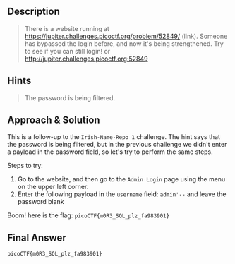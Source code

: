 ## Description

> There is a website running at https://jupiter.challenges.picoctf.org/problem/52849/ (link). Someone has bypassed the login before, and now it's being strengthened. Try to see if you can still login! or http://jupiter.challenges.picoctf.org:52849


## Hints

> The password is being filtered.


## Approach & Solution

This is a follow-up to the `Irish-Name-Repo 1` challenge. The hint says that the password is being filtered, but in the previous challenge we didn't enter a payload in the password field, so let's try to perform the same steps.

Steps to try:

1. Go to the website, and then go to the `Admin Login` page using the menu on the upper left corner.
2. Enter the following payload in the `username` field: `admin'--` and leave the password blank

Boom! here is the flag: `picoCTF{m0R3_SQL_plz_fa983901}`


## Final Answer

`picoCTF{m0R3_SQL_plz_fa983901}`
